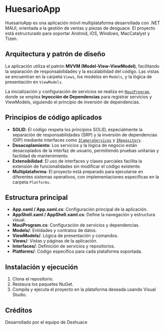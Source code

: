 # HuesarioApp

HuesarioApp es una aplicación móvil multiplataforma desarrollada con .NET MAUI, orientada a la gestión de ventas y piezas de desguace. El proyecto está estructurado para soportar Android, iOS, Windows, MacCatalyst y Tizen.

## Arquitectura y patrón de diseño

La aplicación utiliza el patrón **MVVM (Model-View-ViewModel)**, facilitando la separación de responsabilidades y la escalabilidad del código. Las vistas se encuentran en la carpeta `Views`, los modelos en `Models`, y la lógica de presentación en `ViewModels`.

La inicialización y configuración de servicios se realiza en [`MauiProgram`](MauiProgram.cs), donde se emplea **Inyección de Dependencias** para registrar servicios y ViewModels, siguiendo el principio de inversión de dependencias.

## Principios de código aplicados

- **SOLID**: El código respeta los principios SOLID, especialmente la separación de responsabilidades (SRP) y la inversión de dependencias (DIP) mediante interfaces como [`ICameraServices`](Interfaces/AppServices/ICameraServices.cs) y [`IRepository`](Interfaces/DataServices/IRepository.cs).
- **Desacoplamiento**: Los servicios y la lógica de negocio están desacoplados de la interfaz de usuario, permitiendo pruebas unitarias y facilidad de mantenimiento.
- **Extensibilidad**: El uso de interfaces y clases parciales facilita la extensión de funcionalidades sin modificar el código existente.
- **Multiplataforma**: El proyecto está preparado para ejecutarse en diferentes sistemas operativos, con implementaciones específicas en la carpeta `Platforms`.

## Estructura principal

- **App.xaml / App.xaml.cs**: Configuración principal de la aplicación.
- **AppShell.xaml / AppShell.xaml.cs**: Define la navegación y estructura visual.
- **MauiProgram.cs**: Configuración de servicios y dependencias.
- **Models/**: Entidades y contratos de datos.
- **ViewModels/**: Lógica de presentación y comandos.
- **Views/**: Vistas y páginas de la aplicación.
- **Interfaces/**: Definición de servicios y repositorios.
- **Platforms/**: Código específico para cada plataforma soportada.

## Instalación y ejecución

1. Clona el repositorio.
2. Restaura los paquetes NuGet.
3. Compila y ejecuta el proyecto en la plataforma deseada usando Visual Studio.

## Créditos

Desarrollado por el equipo de Deshuace